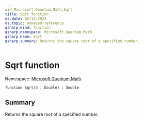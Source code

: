 ```yaml
---
uid Microsoft.Quantum.Math.Sqrt
title: Sqrt function
ms.date: 02/12/2024
ms.topic: managed-reference
qsharp.kind: function
qsharp.namespace: Microsoft.Quantum.Math
qsharp.name: Sqrt
qsharp.summary: Returns the square root of a specified number.
---
```


# Sqrt function

Namespace: [Microsoft.Quantum.Math](xref:Microsoft.Quantum.Math)

```qsharp
function Sqrt(d : Double) : Double
```

## Summary
Returns the square root of a specified number.
